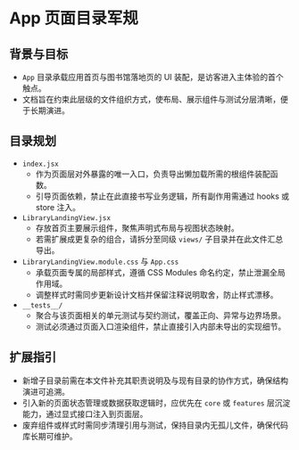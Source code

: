 # App 页面目录军规

## 背景与目标

- `App` 目录承载应用首页与图书馆落地页的 UI 装配，是访客进入主体验的首个触点。
- 文档旨在约束此层级的文件组织方式，使布局、展示组件与测试分层清晰，便于长期演进。

## 目录规划

- `index.jsx`
  - 作为页面层对外暴露的唯一入口，负责导出懒加载所需的根组件装配函数。
  - 引导页面依赖，禁止在此直接书写业务逻辑，所有副作用需通过 hooks 或 store 注入。
- `LibraryLandingView.jsx`
  - 存放首页主要展示组件，聚焦声明式布局与视图状态映射。
  - 若需扩展成更复杂的组合，请拆分至同级 `views/` 子目录并在此文件汇总导出。
- `LibraryLandingView.module.css` 与 `App.css`
  - 承载页面专属的局部样式，遵循 CSS Modules 命名约定，禁止泄漏全局作用域。
  - 调整样式时需同步更新设计文档并保留注释说明取舍，防止样式漂移。
- `__tests__/`
  - 聚合与该页面相关的单元测试与契约测试，覆盖正向、异常与边界场景。
  - 测试必须通过页面入口渲染组件，禁止直接引入内部未导出的实现细节。

## 扩展指引

- 新增子目录前需在本文件补充其职责说明及与现有目录的协作方式，确保结构演进可追溯。
- 引入新的页面状态管理或数据获取逻辑时，应优先在 `core` 或 `features` 层沉淀能力，通过显式接口注入到页面层。
- 废弃组件或样式时需同步清理引用与测试，保持目录内无孤儿文件，确保代码库长期可维护。
